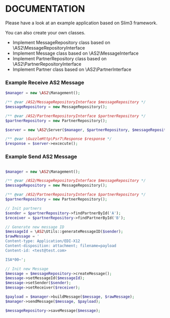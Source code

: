 # DOCUMENTATION

Please have a look at an example application based on Slim3 framework.

You can also create your own classes.

- Implement MessageRepository class based on \AS2\MessageRepositoryInterface
- Implement Message class based on \AS2\MessageInterface
- Implement PartnerRepository class based on \AS2\PartnerRepositoryInterface
- Implement Partner class based on \AS2\PartnerInterface

### Example Receive AS2 Message
```php
$manager = new \AS2\Management();

/** @var /AS2/MessageRepositoryInterface $messageRepository */
$messageRepository = new MessageRepository();

/** @var /AS2/PartnerRepositoryInterface $partnerRepository */
$partnerRepository = new PartnerRepository();

$server = new \AS2\Server($manager, $partnerRepository, $messageRepository);

/** @var \GuzzleHttp\Psr7\Response $response */
$response = $server->excecute();
```

### Example Send AS2 Message
```php

$manager = new \AS2\Management();

/** @var /AS2/MessageRepositoryInterface $messageRepository */
$messageRepository = new MessageRepository();

/** @var /AS2/PartnerRepositoryInterface $partnerRepository */
$partnerRepository = new PartnerRepository();

// Init partners
$sender = $partnerRepository->findPartnerById('A');
$receiver = $partnerRepository->findPartnerById('B');

// Generate new message ID
$messageId = \AS2\Utils::generateMessageID($sender);
$rawMessage = '
Content-type: Application/EDI-X12
Content-disposition: attachment; filename=payload
Content-id: <test@test.com>

ISA*00~';

// Init new Message
$message = $messageRepository->createMessage();
$message->setMessageId($messageId);
$message->setSender($sender);
$message->setReceiver($receiver);

$payload = $manager->buildMessage($message, $rawMessage);
$manager->sendMessage($message, $payload);

$messageRepository->saveMessage($message);

```
